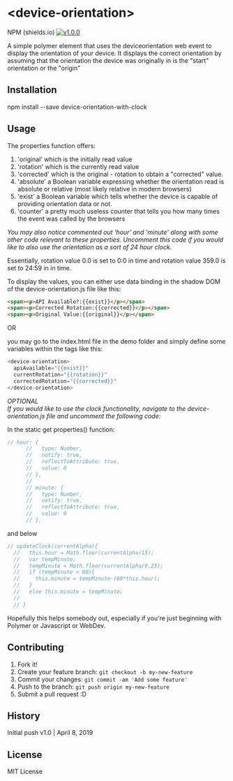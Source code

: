 # \<device-orientation\>

NPM (shields.io)
[![v1.0.0](http://img.shields.io/npm/v/REPO.svg?style=flat)](https://www.npmjs.com/package/device-orientation-with-clock "View this project on npm")

<snippet>
  <content><![CDATA[# ${1: device-orientation}

A simple polymer element that uses the deviceorientation web event to display the orientation of your device.
It displays the correct orientation by assuming that the orientation the device was originally in is the "start" orientation or the "origin"
## Installation
npm install --save device-orientation-with-clock
## Usage
The properties function offers:
1. 'original' which is the initially read value
2. 'rotation' which is the currently read value
3. 'corrected' which is the original - rotation to obtain a "corrected" value.
4. 'absolute' a Boolean variable expressing whether the orientation read is absolute or relative (most likely relative in modern browsers)
5. 'exist' a Boolean variable which tells whether the device is capable of providing orientation data or not.
6. 'counter' a pretty much useless counter that tells you how many times the event was called by the browsers

*You may also notice commented out 'hour' and 'minute' along with some other code relevant to these properties. Uncomment this code if you would like to also use the orientation as a sort of 24 hour clock.*

Essentially, rotation value 0.0 is set to 0:0 in time
and rotation value 359.0 is set to 24:59 in in time.

To display the values, you can either use data binding in the shadow DOM of the device-orientation.js file like this:

```html
<span><p>API Available?:{{exist}}</p></span>
<span><p>Corrected Rotation:{{corrected}}</p></span>
<span><p>Original Value:{{original}}</p></span>
```
OR

you may go to the index.html file in the demo folder and simply define some variables within the tags like this:

```javascript
<device-orientation>
  apiAvailable="{{exist}}"
  currentRotation="{{rotation}}"
  correctedRotation="{{corrected}}"
</device-orientation>
```

*OPTIONAL <br>
If you would like to use the clock functionality, navigate to the device-orientation.js file and uncomment the following code:*

In the static get properties() function:
```javascript
// hour: {
      //   type: Number,
      //   notify: true,
      //   reflectToAttribute: true,
      //   value: 0
      // },
      //
      // minute: {
      //   type: Number,
      //   notify: true,
      //   reflectToAttribute: true,
      //   value: 0
      // },
```
and below 

```javascript
// updateClock(currentAlpha){
  //   this.hour = Math.floor(currentAlpha/15);
  //   var tempMinute;
  //   tempMinute = Math.floor(currentAlpha/0.25);
  //   if (tempMinute > 60){
  //     this.minute = tempMinute-(60*this.hour);
  //   }
  //   else this.minute = tempMinute;
  //
  // }
```

Hopefully this helps somebody out, especially if you're just beginning with Polymer or Javascript or WebDev.  

## Contributing
1. Fork it!
2. Create your feature branch: `git checkout -b my-new-feature`
3. Commit your changes: `git commit -am 'Add some feature'`
4. Push to the branch: `git push origin my-new-feature`
5. Submit a pull request :D

## History
Initial push v1.0 | April 8, 2019

## License
MIT License
